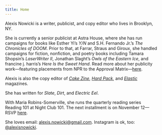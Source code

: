 ```yaml
---
title: Home
---
```

Alexis Nowicki is a writer, publicist, and copy editor who lives in Brooklyn, NY.

She is currently a senior publicist at Astra House, where she has run campaigns for books like Esther Yi’s *Y/N* and S.H. Fernando Jr.’s *The Chronicles of DOOM*. Prior to that, at Farrar, Straus and Giroux, she handled campaigns for fiction, nonfiction, and poetry books including Tamara Shopsin’s *LaserWriter II*, Jonathan Slaght’s *Owls of the Eastern Ice*, and francine j. harris’s *Here Is the Sweet Hand*. Read more about her publicity work—featuring placements from NPR to the Approval Matrix—[here](/publicity).

Alexis is also the copy editor of *[Cake Zine](https://cakezine.com/)*, *[Hard Pack](https://www.hardpackmagazine.com/)*, and *[Elastic](https://www.elasticmag.com/)* magazines.

She has written for *Slate*, *Dirt*, and *Electric Eel*.

With Maria Robins-Somerville, she runs the quarterly reading series Reading 101 at Night Club 101. The next installment is on November 12—RSVP [here](https://www.ticketweb.com/event/reading-101-night-club-101-tickets/14628993).

She loves email: [alexis.nowicki@gmail.com](mailto:alexis.nowicki@gmail.com). Instagram is ok, too: [@alexisnowicki](https://www.instagram.com/alexisnowicki/?hl=en).
